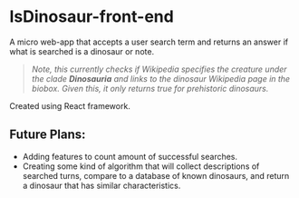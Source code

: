 # IsDinosaur-front-end

A micro web-app that accepts a user search term and returns an answer if what is searched is a dinosaur or note.

> *Note, this currently checks if Wikipedia specifies the creature under the clade **Dinosauria** and links to the dinosaur Wikipedia page in the biobox. Given this, it only returns true for prehistoric dinosaurs.*

Created using React framework.

## Future Plans:
* Adding features to count amount of successful searches.
* Creating some kind of algorithm that will collect descriptions of searched turns, compare to a database of known dinosaurs, and return a dinosaur that has similar characteristics. 